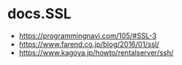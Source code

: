 # docs.SSL

- https://programmingnavi.com/105/#SSL-3
- https://www.farend.co.jp/blog/2016/01/ssl/
- https://www.kagoya.jp/howto/rentalserver/ssh/
